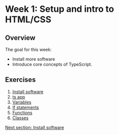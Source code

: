 # Week 1: Setup and intro to HTML/CSS

## Overview

The goal for this week:
- Install more software
- Introduce core concepts of TypeScript.

## Exercises

1. [Install software](/notes/week2/install.md)
1. [ts app](/notes/week2/ts_app.md)
1. [Variables](/notes/week2/variables.md)
1. [If statements](/notes/week2/if.md)
1. [Functions](/notes/week2/functions.md)
1. [Classes](/notes/week2/classes.md)


[Next section: Install software](/notes/week2/install.md)

